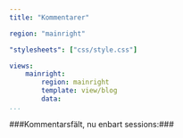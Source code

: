 ```yaml
---
title: "Kommentarer"

region: "mainright"

"stylesheets": ["css/style.css"]

views:
    mainright:
        region: mainright
        template: view/blog
        data:
...
```


###Kommentarsfält, nu enbart sessions:###

